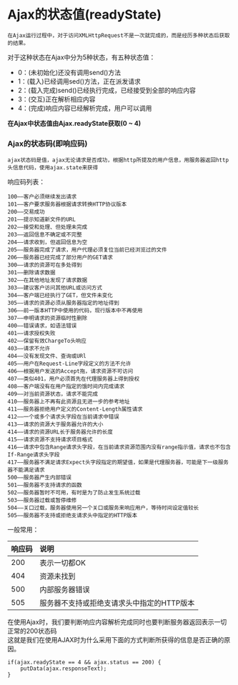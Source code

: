 # Ajax的状态值(readyState)
    在Ajax运行过程中，对于访问XMLHttpRequest不是一次就完成的，而是经历多种状态后获取的结果。
    
对于这种状态在Ajax中分为5种状态，有五种状态值：
- 0：(未初始化)还没有调用send()方法
- 1：(载入)已经调用sed()方法，正在派发请求
- 2：(载入完成)send()已经执行完成，已经接受到全部的响应内容
- 3：(交互)正在解析相应内容
- 4：(完成)响应内容已经解析完成，用户可以调用
   
**在Ajax中状态值由Ajax.readyState获取(0 ~ 4)**


### Ajax的状态码(即响应码)
    ajax状态码是值，ajax无论请求是否成功，根据http所提及的用户信息，用服务器返回http头信息代码，使用ajax.state来获得

响应码列表：
```
100——客户必须继续发出请求
101——客户要求服务器根据请求转换HTTP协议版本
200——交易成功
201——提示知道新文件的URL
202——接受和处理、但处理未完成
203——返回信息不确定或不完整
204——请求收到，但返回信息为空
205——服务器完成了请求，用户代理必须复位当前已经浏览过的文件
206——服务器已经完成了部分用户的GET请求
300——请求的资源可在多处得到
301——删除请求数据
302——在其他地址发现了请求数据
303——建议客户访问其他URL或访问方式
304——客户端已经执行了GET，但文件未变化
305——请求的资源必须从服务器指定的地址得到
306——前一版本HTTP中使用的代码，现行版本中不再使用
307——申明请求的资源临时性删除
400——错误请求，如语法错误
401——请求授权失败
402——保留有效ChargeTo头响应
403——请求不允许
404——没有发现文件、查询或URl
405——用户在Request-Line字段定义的方法不允许
406——根据用户发送的Accept拖，请求资源不可访问
407——类似401，用户必须首先在代理服务器上得到授权
408——客户端没有在用户指定的饿时间内完成请求
409——对当前资源状态，请求不能完成
410——服务器上不再有此资源且无进一步的参考地址
411——服务器拒绝用户定义的Content-Length属性请求
412——一个或多个请求头字段在当前请求中错误
413——请求的资源大于服务器允许的大小
414——请求的资源URL长于服务器允许的长度
415——请求资源不支持请求项目格式
416——请求中包含Range请求头字段，在当前请求资源范围内没有range指示值，请求也不包含If-Range请求头字段
417——服务器不满足请求Expect头字段指定的期望值，如果是代理服务器，可能是下一级服务器不能满足请求
500——服务器产生内部错误
501——服务器不支持请求的函数
502——服务器暂时不可用，有时是为了防止发生系统过载
503——服务器过载或暂停维修
504——关口过载，服务器使用另一个关口或服务来响应用户，等待时间设定值较长
505——服务器不支持或拒绝支请求头中指定的HTTP版本
```
一般常用：

响应码 | 说明
---|:--
200|表示一切都OK
404|资源未找到
500|内部服务器错误
505|服务器不支持或拒绝支请求头中指定的HTTP版本

在使用Ajax时，我们要判断响应内容解析完成同时也要判断服务器返回表示一切正常的200状态码</br>
这就是我们在使用AJAX时为什么采用下面的方式判断所获得的信息是否正确的原因。
```
if(ajax.readyState == 4 && ajax.status == 200) { 
    putData(ajax.responseText);
}
```

